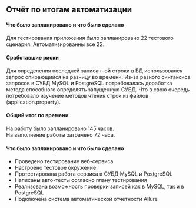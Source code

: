 ## Отчёт по итогам автоматизации

#### Что было запланировано и что было сделано
Для тестирования приложения было запланировано 22 тестового сценария. Автоматизированны все 22.

#### Сработавшие риски
Для определения последней записанной строки в БД использовался запрос опирающийся на разницу во времени.
Из-за разного синтаксиса запросов в СУБД MySQL и PostgreSQL потребовалась доработка метода способного определять запущенную СУБД.
Что в свою очередь потребовало изучение методов чтения строк из файлов (application.property).  

#### Общий итог по времени

На работу было запланировано 145 часов.  
На выполнение работы затрачено 72 часа.

#### Что было запланировано и что было сделано
- Проведено тестирование веб-сервиса
- Настроено тестовое окружение
- Протестирована работа сервиса в СУБД MySQL и PostgreSQL
- Написаны авто-тесты согласно плану тестирования
- Реализована возможность проверки записей как в MySQL, так и в PostgreSQL
- Подключена система автоматической отчетности Allure